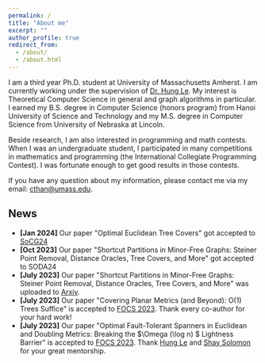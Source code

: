 ```yaml
---
permalink: /
title: "About me"
excerpt: ""
author_profile: true
redirect_from: 
  - /about/
  - /about.html
---
```


I am a third year Ph.D. student at University of Massachusetts Amherst. I am currently working under the supervision of [Dr. Hung Le](https://hunglvosu.github.io). My interest is Theoretical Computer Science in general and graph algorithms in particular. I earned my B.S. degree in Computer Science (honors program) from Hanoi University of Science and Technology and my M.S. degree in Computer Science from University of Nebraska at Lincoln.

Beside research, I am also interested in programming and math contests. When I was an undergraduate student, I participated in many competitions in mathematics and programming (the International Collegiate Programming Contest). I was fortunate enough to get good results in those contests.

If you have any question about my information, please contact me via my email: [cthan@umass.edu](cthan@umass.edu).

## News
- **[Jan 2024]** Our paper "Optimal Euclidean Tree Covers" got accepted to [SoCG24](https://arxiv.org/pdf/2403.17754)
- **[Oct 2023]** Our paper "Shortcut Partitions in Minor-Free Graphs: Steiner Point Removal, Distance Oracles, Tree Covers, and More" got accepted to SODA24
- **[July 2023]** Our paper "Shortcut Partitions in Minor-Free Graphs: Steiner Point Removal, Distance Oracles, Tree Covers, and More" was uploaded to [Arxiv](https://arxiv.org/pdf/2308.00555.pdf).
- **[July 2023]** Our paper "Covering Planar Metrics (and Beyond): O(1) Trees Suffice" is accepted to [FOCS 2023](https://focs.computer.org/2023/). Thank every co-author for your hard work!
- **[July 2023]** Our paper "Optimal Fault-Tolerant Spanners in Euclidean and Doubling Metrics: Breaking the $\Omega (\log n) $ Lightness Barrier" is accepted to [FOCS 2023](https://focs.computer.org/2023/). Thank [Hung Le](https://hunglvosu.github.io) and [Shay Solomon](https://sites.google.com/site/soloshay/home?authuser=0) for your great mentorship.
<!--- **[June 2023]** Our manuscript "Resolving the Steiner Point Removal Problem in Planar Graphs via Shortcut Partitions" was uploaded to [Arxiv](https://arxiv.org/pdf/2306.06235.pdf).
- **[May 2023]** I will intern at Google Research as a Student Researcher in Summer 2023.
- **[Mar 2023]** Our paper "Greedy Spanners in Euclidean Spaces Admit Sublinear Separators" is accepted to [TALG](https://dl.acm.org/journal/talg).
- **[Aug 2022]** I will visit Tel Aviv-University in a research exchange.
- **[Oct 2021]** Our paper "Greedy Spanners in Euclidean Spaces Admit Sublinear Separators" is accepted to [SODA 2022](https://www.siam.org/conferences/cm/conference/soda22).-->

